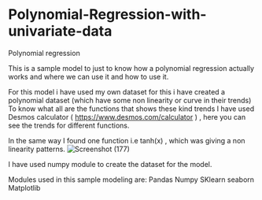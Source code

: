 # Polynomial-Regression-with-univariate-data
Polynomial regression

This is a sample model to just to know how a polynomial regression actually 
works and where we can use it and how to use it.

For this model i have used my own dataset for this i have created a polynomial dataset (which have some non linearity or curve in their trends)
To know what all are the functions that shows these kind trends I have used Desmos calculator ( https://www.desmos.com/calculator ) , here you can see the 
trends for different functions.

In the same way I found one function i.e tanh(x) , which was giving a non linearity patterns.
                        ![Screenshot (177)](https://user-images.githubusercontent.com/74135918/206120780-16fd9f2e-d372-4c36-944f-b497244682d1.png)



I have used numpy module to create the dataset for the model.

Modules used in this sample modeling are:
        Pandas
        Numpy
        SKlearn
        seaborn
        Matplotlib
